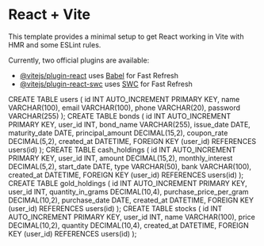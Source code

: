 # React + Vite

This template provides a minimal setup to get React working in Vite with HMR and some ESLint rules.

Currently, two official plugins are available:

- [@vitejs/plugin-react](https://github.com/vitejs/vite-plugin-react/blob/main/packages/plugin-react/README.md) uses [Babel](https://babeljs.io/) for Fast Refresh
- [@vitejs/plugin-react-swc](https://github.com/vitejs/vite-plugin-react-swc) uses [SWC](https://swc.rs/) for Fast Refresh


CREATE TABLE users (
    id INT AUTO_INCREMENT PRIMARY KEY,
    name VARCHAR(100),
    email VARCHAR(100),
    phone VARCHAR(20),
    password VARCHAR(255)
);
CREATE TABLE bonds (
    id INT AUTO_INCREMENT PRIMARY KEY,
    user_id INT,
    bond_name VARCHAR(255),
    issue_date DATE,
    maturity_date DATE,
    principal_amount DECIMAL(15,2),
    coupon_rate DECIMAL(5,2),
    created_at DATETIME,
    FOREIGN KEY (user_id) REFERENCES users(id)
);
CREATE TABLE cash_holdings (
    id INT AUTO_INCREMENT PRIMARY KEY,
    user_id INT,
    amount DECIMAL(15,2),
    monthly_interest DECIMAL(5,2),
    start_date DATE,
    type VARCHAR(50),
    bank VARCHAR(100),
    created_at DATETIME,
    FOREIGN KEY (user_id) REFERENCES users(id)
);
CREATE TABLE gold_holdings (
    id INT AUTO_INCREMENT PRIMARY KEY,
    user_id INT,
    quantity_in_grams DECIMAL(10,4),
    purchase_price_per_gram DECIMAL(10,2),
    purchase_date DATE,
    created_at DATETIME,
    FOREIGN KEY (user_id) REFERENCES users(id)
);
CREATE TABLE stocks (
    id INT AUTO_INCREMENT PRIMARY KEY,
    user_id INT,
    name VARCHAR(100),
    price DECIMAL(10,2),
    quantity DECIMAL(10,4),
    created_at DATETIME,
    FOREIGN KEY (user_id) REFERENCES users(id)
);

